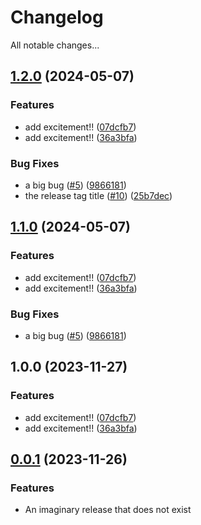 # Changelog

All notable changes...

## [1.2.0](https://github.com/nbbeeken/my-cool-package/compare/v1.1.0...v1.2.0) (2024-05-07)


### Features

* add excitement!! ([07dcfb7](https://github.com/nbbeeken/my-cool-package/commit/07dcfb7440efb79dc565d540f0cee17cbbe16032))
* add excitement!! ([36a3bfa](https://github.com/nbbeeken/my-cool-package/commit/36a3bfaad3b9162f37b87b610762e2c9dd890207))


### Bug Fixes

* a big bug ([#5](https://github.com/nbbeeken/my-cool-package/issues/5)) ([9866181](https://github.com/nbbeeken/my-cool-package/commit/98661819190bc4159b29503a580e0b0193b424a7))
* the release tag title ([#10](https://github.com/nbbeeken/my-cool-package/issues/10)) ([25b7dec](https://github.com/nbbeeken/my-cool-package/commit/25b7dec196d46895bb44db32da026ed13c56aba1))

## [1.1.0](https://github.com/nbbeeken/my-cool-package/compare/my-cool-package-v1.0.0...my-cool-package-v1.1.0) (2024-05-07)


### Features

* add excitement!! ([07dcfb7](https://github.com/nbbeeken/my-cool-package/commit/07dcfb7440efb79dc565d540f0cee17cbbe16032))
* add excitement!! ([36a3bfa](https://github.com/nbbeeken/my-cool-package/commit/36a3bfaad3b9162f37b87b610762e2c9dd890207))


### Bug Fixes

* a big bug ([#5](https://github.com/nbbeeken/my-cool-package/issues/5)) ([9866181](https://github.com/nbbeeken/my-cool-package/commit/98661819190bc4159b29503a580e0b0193b424a7))

## 1.0.0 (2023-11-27)


### Features

* add excitement!! ([07dcfb7](https://github.com/nbbeeken/my-cool-package/commit/07dcfb7440efb79dc565d540f0cee17cbbe16032))
* add excitement!! ([36a3bfa](https://github.com/nbbeeken/my-cool-package/commit/36a3bfaad3b9162f37b87b610762e2c9dd890207))

## [0.0.1](http://www.example.com) (2023-11-26)

### Features

* An imaginary release that does not exist
